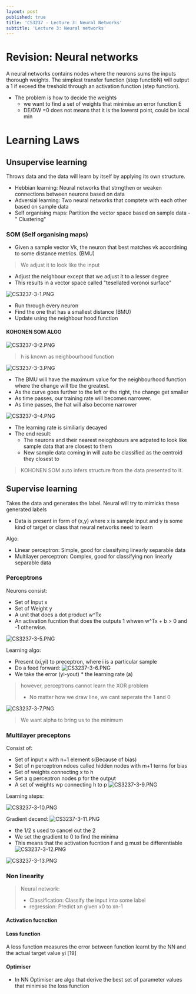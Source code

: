 ```yaml
---
layout: post
published: true
title: 'CS3237 - Lecture 3: Neural Networks'
subtitle: 'Lecture 3: Neural networks'
---
```

# Revision: Neural networks
A neural networks contains nodes where the neurons sums the inputs thorough weights. The simplest transfer function (step functioN) will output a 1 if exceed the treshold through an activation function (step function). 

- The problem is how to decide the weights
	- we want to find a set of weights that minimise an error function E
    - DE/DW =0 does not means that it is the lowerst point, could be local min
    
# Learning Laws

## Unsupervise learning
Throws data and the data will learn by itself by applying its own structure. 
- Hebbian learning: Neural networks that strngthen or weaken connections between neurons based on data
- Adversial learning: Two neural networks that comptete with each other based on sample data
- Self organising maps: Partition the vector space based on sample data - " Clustering"


### SOM (Self organising maps)
- Given a sample vector Vk, the neuron that best matches vk accordning to some distance metrics. (BMU)
> We adjust it to look like the input
- Adjust the neighbour except that we adjust it to a lesser degree
- This results in a vector space called "tesellated voronoi surface"

![CS3237-3-1.PNG]({{site.baseurl}}/img/CS3237-3-1.PNG)


- Run through every neuron
- Find the one that has a smallest distance (BMU)
- Update using the neighbour hood function

#### KOHONEN SOM ALGO
![CS3237-3-2.PNG]({{site.baseurl}}/img/CS3237-3-2.PNG)


> h is known as neighbourhood function

![CS3237-3-3.PNG]({{site.baseurl}}/img/CS3237-3-3.PNG)

- The BMU will have the maximum value for the neighbourhood function where the change will tbe the greatest. 
- As the curve goes further to the left or the right, the change get smaller 
- As time passes, our training rate will becomes narrower. 
- As time passes, the hat will also become narrower

![CS3237-3-4.PNG]({{site.baseurl}}/img/CS3237-3-4.PNG)


- The learning rate is similiarly decayed
- The end result:
	- The neurons and their nearest neioghbours are adpated to look like sample data that are closest to them
    - New sample data coming in will auto be classified as the centroid they closest to
    
> KOHONEN SOM auto infers structure from the data presented to it.


## Supervise learning
Takes the data and generates the label. Neural will try to mimicks these generated labels

- Data is present in form of (x,y) where x is sample input and y is some kind of target or class that neural networks need to learn

Algo:
- Linear perceptron: Simple, good for classifying linearly separable data
- Multilayer perceptron: Complex, good for classifying non linearly separable data


### Perceptrons
Neurons consist:
- Set of Input x
- Set of Weight y
- A unit that does a dot product w^Tx
- An activation fucntion that does the outputs 1 whwen w^Tx + b > 0 and -1 otherwise.

![CS3237-3-5.PNG]({{site.baseurl}}/img/CS3237-3-5.PNG)


Learning algo: 
- Present (xi,yi) to preceptron, where i is a particular sample
- Do a feed forward:
![CS3237-3-6.PNG]({{site.baseurl}}/img/CS3237-3-6.PNG)
- We take the error (yi-yout) * the learning rate (a) 

> however, perceptrons cannot learn the XOR problem
> - No matter how we draw line, we cant seperate the 1 and 0

![CS3237-3-7.PNG]({{site.baseurl}}/img/CS3237-3-7.PNG)

> We want alpha to bring us to the minimum


### Multilayer preceptons

Consist of:
- Set of input x with n+1 element s(Because of bias)
- Set of n perceptron ndoes called hidden nodes with m+1 terms for bias
- Set of weights connecting x to h
- Set a q perceptron nodes p for the output
- A set of weights wp connecting h to p
![CS3237-3-9.PNG]({{site.baseurl}}/img/CS3237-3-9.PNG)

Learning steps:

![CS3237-3-10.PNG]({{site.baseurl}}/img/CS3237-3-10.PNG)

Gradient decend:
![CS3237-3-11.PNG]({{site.baseurl}}/img/CS3237-3-11.PNG)

- the 1/2 s used to cancel out the 2
- We set the gradient to 0 to find the minima
- This means that the activation fucntion f and g must be differentiable
![CS3237-3-12.PNG]({{site.baseurl}}/img/CS3237-3-12.PNG)


![CS3237-3-13.PNG]({{site.baseurl}}/img/CS3237-3-13.PNG)

### Non linearity

> Neural network:
> - Classification: Classify the input into some label
> - regression: Predict xn given x0 to xn-1  

#### Activation fucnction

#### Loss function
A loss function measures the error between function learnt by the NN and the actual target value yi
[19]

#### Optimiser

- In NN Optimiser are algo that derive the best set of parameter values that minimise the loss function

